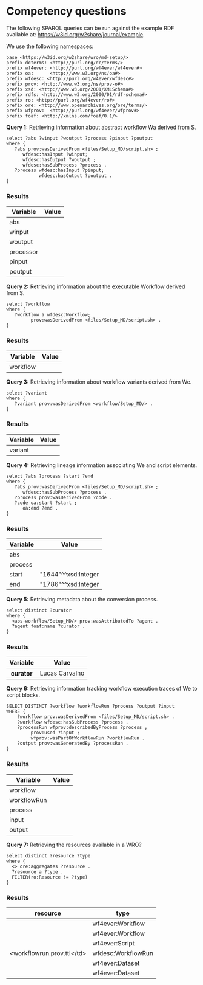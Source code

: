 # Competency questions

The following SPARQL queries can be run against the example RDF available at: <https://w3id.org/w2share/journal/example>. 

We use the following namespaces:
```sparql
base <https://w3id.org/w2share/wro/md-setup/>
prefix dcterms: <http://purl.org/dc/terms/>
prefix wf4ever: <http://purl.org/wf4ever/wf4ever#>
prefix oa:      <http://www.w3.org/ns/oa#>
prefix wfdesc: <http://purl.org/w4ever/wfdesc#>
prefix prov: <http://www.w3.org/ns/prov-o#>
prefix xsd: <http://www.w3.org/2001/XMLSchema#>
prefix rdfs: <http://www.w3.org/2000/01/rdf-schema#>
prefix ro: <http://purl.org/wf4ever/ro#> 
prefix ore: <http://www.openarchives.org/ore/terms/> 
prefix wfprov:  <http://purl.org/wf4ever/wfprov#> 
prefix foaf: <http://xmlns.com/foaf/0.1/>
```

**Query 1:** Retrieving information about abstract workflow Wa derived from S.

```sparql
select ?abs ?winput ?woutput ?process ?pinput ?poutput
where { 
   ?abs prov:wasDerivedFrom <files/Setup_MD/script.sh> ;
      wfdesc:hasInput ?winput;
      wfdesc:hasOutput ?woutput ;
      wfdesc:hasSubProcess ?process .
   ?process wfdesc:hasInput ?pinput;
            wfdesc:hasOutput ?poutput .
}
```

### Results
<table>
<thead>
<tr>
<th>Variable</th>
<th>Value</th>
</tr>
</thead>
<tbody>
<tr><td>abs</td><td><abs-workflow/Setup_MD></td></tr>
<tr><td>winput</td><td><abs-workflow/Setup_MD/in/structure_pdb></td></tr>
<tr><td>woutput</td><td><abs-workflow/Setup_MD/out/fixed_1_pdb></td></tr>
<tr><td>processor</td><td><abs-workflow/Setup_MD/processor/split></td></tr>
<tr><td>pinput</td><td><abs-workflow/Setup_MD/processor/split/in/initial_structure></td></tr>
<tr><td>poutput</td><td><abs-workflow/Setup_MD/processor/split/out/cbh1_pdb></td></tr>
</tbody>
</table>

**Query 2:**  Retrieving information about the executable Workflow derived from S.

```sparql
select ?workflow 
where { 
   ?workflow a wfdesc:Workflow;
         prov:wasDerivedFrom <files/Setup_MD/script.sh> .
}
```

### Results
<table>
<thead>
<tr>
<th>Variable</th>
<th>Value</th>
</tr>
</thead>
<tbody>
<tr>
<td>workflow</td><td><workflow/Setup_MD/></td>
</tr></tbody></table>

**Query 3:** Retrieving information about workflow variants derived from We.

```sparql
select ?variant 
where { 
   ?variant prov:wasDerivedFrom <workflow/Setup_MD/> .
}
```

### Results
<table>
<thead>
<tr>
<th>Variable</th>
<th>Value</th>
</tr>
</thead>
<tbody>
<tr>
	<td>variant</td>
	<td><workflow/Setup_MD/variant/></td>
</tr></tbody></table>

**Query 4:** Retrieving lineage information associating We and script elements.

```sparql
select ?abs ?process ?start ?end
where { 
   ?abs prov:wasDerivedFrom <files/Setup_MD/script.sh> ;
      wfdesc:hasSubProcess ?process .
   ?process prov:wasDerivedFrom ?code .
   ?code oa:start ?start ;
      oa:end ?end .
}
```

### Results
<table>
<thead>
<tr>
<th>Variable</th>
<th>Value</th>
</tr>
</thead>
<tbody>
<tr><td>abs</td><td><abs-workflow/Setup_MD/></td></tr>
<tr><td>process</td><td><abs-workflow/Setup_MD/processor/split/></td></tr>
<tr><td>start</td><td>"1644"^^xsd:Integer</td></tr>
<tr><td>end</td><td>"1786"^^xsd:Integer</td></tr>
</tbody></table>

**Query 5:** Retrieving metadata about the conversion process.

```sparql
select distinct ?curator
where { 
  <abs-workflow/Setup_MD/> prov:wasAttributedTo ?agent .
  ?agent foaf:name ?curator .
}
```

### Results
<table>
<thead>
<tr>
<th>Variable</th>
<th>Value</th>
</tr>
</thead>
<tbody>
<tr>
<th>curator</th><td>Lucas Carvalho</td>
</tr>
</tbody>
</table>


**Query 6:**  Retrieving information tracking workflow execution traces of We to script blocks.

```sparql
SELECT DISTINCT ?workflow ?workflowRun ?process ?output ?input
WHERE {
    ?workflow prov:wasDerivedFrom <files/Setup_MD/script.sh> .
    ?workflow wfdesc:hasSubProcess ?process .
    ?processRun wfprov:describedByProcess ?process ;
         prov:used ?input ;
         wfprov:wasPartOfWorkflowRun ?workflowRun .
    ?output prov:wasGeneratedBy ?processRun .   
}
```

### Results
<table>
<thead>
<tr>
<th>Variable</th>
<th>Value</th>
</tr>
</thead>
<tbody>
<tr>
	<td>workflow</td><td><workflow/Setup_MD/></td></tr>
<tr>
	<td>workflowRun</td><td><run/4e0a1f-fc0f/></td>
</tr>
<tr><td>process</td><td><workflow/Setup_MD/processor/split/></td></tr>
<tr><td>input</td><td><data/4e0a1f-fc0f/input/structure.pdb></td></tr>
<tr><td>output</td><td><data/4e0a1f-fc0f/output/blgc.pdb></td></tr>
</tbody></table>

**Query 7:** Retrieving the resources available in a WRO?

```sparql
select distinct ?resource ?type
where { 
  <> ore:aggregates ?resource .
  ?resource a ?type .
  FILTER(ro:Resource != ?type)
}
```

### Results
<table>
<thead>
<tr>
<th>resource</th>
<th>type</th>
</tr>
</thead>
<tbody>
<tr><td><workflow/executable-workflow.t2flow></td><td>wf4ever:Workflow</td></tr>
<tr><td><workflow/refined-workflow.t2flow></td><td>wf4ever:Workflow</td></tr>
<tr><td><files/script.sh></td><td>wf4ever:Script</td></tr>
<tr><td>&lt;workflowrun.prov.ttl&lt;/td&gt;</td><td>wfdesc:WorkflowRun</td></tr>
<tr><td><data/4e0a1f-fc0f/input/structure.pdb></td><td>wf4ever:Dataset</td></tr>
<tr><td><data/4e0a1f-fc0f/output/blgc.pdb></td><td>wf4ever:Dataset</td></tr>
</tbody>
</table>